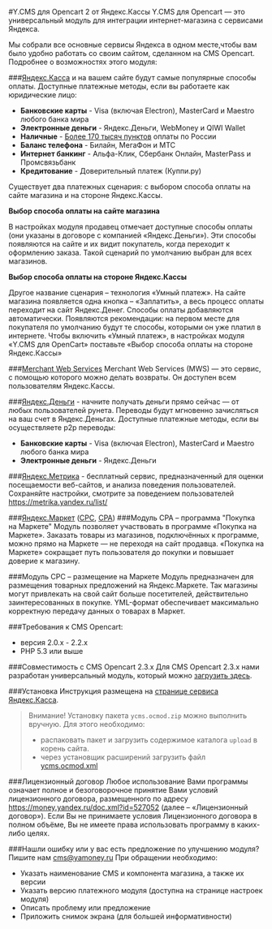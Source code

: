 #Y.CMS для Opencart 2 от Яндекс.Кассы
Y.CMS для Opencart — это универсальный модуль для интеграции интернет-магазина с сервисами Яндекса.

Мы собрали все основные сервисы Яндекса в одном месте,чтобы вам было удобно работать со своим сайтом, сделанном на CMS Opencart. Подробнее о возможностях этого модуля:

###[Яндекс.Касса](http://kassa.yandex.ru/) и на вашем сайте будут самые популярные способы оплаты.
Доступные платежные методы, если вы работаете как юридические лицо:

* **Банковские карты** -  Visa (включая Electron), MasterCard и Maestro любого банка мира
* **Электронные деньги** - Яндекс.Деньги, WebMoney и QIWI Wallet
* **Наличные** - [Более 170 тысяч пунктов](https://money.yandex.ru/pay/doc.xml?id=526209) оплаты по России
* **Баланс телефона** - Билайн, МегаФон и МТС
* **Интернет банкинг** - Альфа-Клик, Сбербанк Онлайн, MasterPass и Промсвязьбанк
* **Кредитование** - Доверительный платеж (Куппи.ру)

Существует два платежных сценария: с выбором способа оплаты на сайте магазина и на стороне Яндекс.Кассы. 

**Выбор способа оплаты на сайте магазина** 

 В настройках модуля продавец отмечает доступные способы оплаты (они указаны в договоре с компанией «Яндекс.Деньги»). Эти способы появляются на сайте и их видит покупатель, когда переходит к оформлению заказа. Такой сценарий по умолчанию выбран для всех магазинов. 

**Выбор способа оплаты на стороне Яндекс.Кассы**

 Другое название сценария – технология «Умный платеж». На сайте магазина появляется одна кнопка – «Заплатить», а весь процесс оплаты переходит на сайт Яндекс.Денег. 
Способы оплаты добавляются автоматически. Появляются рекомендации: на первом месте для покупателя по умолчанию будут те способы, которыми он уже платил в интернете. 
Чтобы включить «Умный платеж», в настройках модуля «Y.CMS для OpenCart» поставьте «Выбор способа оплаты на стороне Яндекс.Кассы»

###[Merchant Web Services](https://tech.yandex.ru/money/doc/payment-solution/payment-management/payment-management-about-docpage/)
Merchant Web Services (MWS) — это сервис, с помощью которого можно делать возвраты. Он доступен всем пользователям Яндекс.Кассы. 

###[Яндекс.Деньги](https://money.yandex.ru/) - начните получать деньги прямо сейчас — от любых пользователей рунета.
Переводы будут мгновенно зачисляться на ваш счет в Яндекс.Деньгах.
Доступные платежные методы, если вы осуществляете p2p переводы:

* **Банковские карты** -  Visa (включая Electron), MasterCard и Maestro любого банка мира
* **Электронные деньги** - Яндекс.Деньги

###[Яндекс.Метрика](https://metrika.yandex.ru/) - бесплатный сервис, предназначенный для оценки посещаемости веб-сайтов, и анализа поведения пользователей.
Сохраняйте настройки, смотрите за поведением пользователей https://metrika.yandex.ru/list/

###[Яндекс.Маркет](http://market.yandex.ru/) ([CPC](http://welcome.advertising.yandex.ru/market/), [CPA](http://help.yandex.ru/partnermarket/purchase/about.xml)) 
###Модуль CPA – программа "Покупка на Маркете"
Модуль позволяет участвовать в программе «Покупка на Маркете». Заказать товары из магазинов, подключённых к программе, можно прямо на Маркете — не переходя на сайт продавца. «Покупка на Маркете» сокращает путь пользователя до покупки и повышает доверие к магазину.

###Модуль СРС – размещение на Маркете
Модуль предназначен для размещения товарных предложений на Яндекс.Маркете. Так магазины могут привлекать на свой сайт больше посетителей, действительно заинтересованных в покупке. YML-формат обеспечивает максимально корректную передачу данных о товарах в Маркет.

###Требования к CMS Opencart:
* версия 2.0.х - 2.2.x
* PHP 5.3 или выше

###Совместимость с CMS Opencart 2.3.x
Для CMS Opencart 2.3.x нами разработан универсальный модуль, который можно [загрузить здесь](https://github.com/yandex-money/yandex-money-cms-opencart2/tree/oc23x).

###Установка
Инструкция размещена на [странице сервиса Яндекс.Касса](https://kassa.yandex.ru/files/manual_y.cms_opencart2.pdf).
> Внимание! Установку пакета `ycms.ocmod.zip` можно выполнить вручную. 
> Для этого необходимо: 
> * распаковать пакет и загрузить содержимое каталога `upload` в корень сайта. 
> * через установщик расширений загрузить файл [ycms.ocmod.xml](https://raw.githubusercontent.com/yandex-money/yandex-money-cms-opencart2/master/ycms.ocmod.xml)

###Лицензионный договор
Любое использование Вами программы означает полное и безоговорочное принятие Вами условий лицензионного договора, размещенного по адресу https://money.yandex.ru/doc.xml?id=527052 (далее – «Лицензионный договор»). Если Вы не принимаете условия Лицензионного договора в полном объёме, Вы не имеете права использовать программу в каких-либо целях.

###Нашли ошибку или у вас есть предложение по улучшению модуля?
Пишите нам cms@yamoney.ru
При обращении необходимо:
* Указать наименование CMS и компонента магазина, а также их версии
* Указать версию платежного модуля (доступна на странице настроек модуля)
* Описать проблему или предложение
* Приложить снимок экрана (для большей информативности)